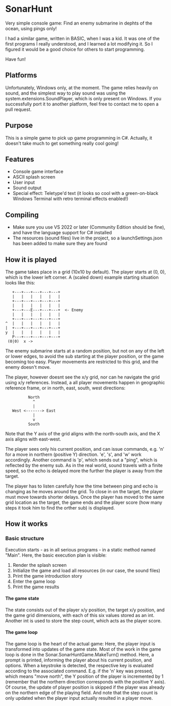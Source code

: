 # SonarHunt
Very simple console game: Find an enemy submarine in dephts of the ocean, using pings only!

I had a similar game, written in BASIC, when I was a kid. It was one of the first programs I really understood,
and I learned a lot modifying it. So I figured it would be a good choice for others to start programming.

Have fun!

## Platforms
Unfortunately, Windows only, at the moment. The game relies heavily on sound, and the simplest way to play sound 
was using the system.extensions.SoundPlayer, which is only present on Windows. If you successfully port it to 
another platform, feel free to contact me to open a pull request.

## Purpose
This is a simple game to pick up game programming in C#. Actually, it doesn't take much to get something
really cool going!

## Features
* Console game interface
* ASCII splash screen
* User input
* Sound output
* Special effect: Teletype'd text (it looks so cool with a green-on-black Windows Terminal with retro terminal effects enabled!)

## Compiling
* Make sure you use VS 2022 or later (Community Edition should be fine), and have the language support for C# installed
* The resources (sound files) live in the project, so a launchSettings.json has been added to make sure they are found

## How it is played
The game takes place in a grid (10x10 by default). The player starts at (0, 0), which is the lower left corner. A (scaled down)
example starting situation looks like this:

       +---+---+---+---+---+
       |   |   |   |   |   |
       +---+---+---+---+---+
       |   |   |   |   |   |
       +---+---E---+---+---+  <- Enemy
       |   |   |   |   |   |
       +---+---+---+---+---+
    ^  |   |   |   |   |   |
    |  +---+---+---+---+---+
    y  |   |   |   |   |   |
       P---+---+---+---+---+
     (0|0)  x ->

The enemy submarine starts at a random position, but not on any of the left or lower edges, to avoid the sub starting at the player 
position, or the game becoming too easy. Player movements are restricted to this grid, and the enemy doesn't move.

The player, however doesnt see the x/y grid, nor can he navigate the grid using x/y references. Instead, a all player movements 
happen in geographic reference frame, or in north, east, south, west directions:

              North
                ^
                |
       West <-------> East
                |
                v
              South

Note that the Y axis of the grid aligns with the north-south axis, and the X axis aligns with east-west.

The player sees only his current position, and can issue commands, e.g. 'n' for a move in northern (positive Y) direction. 'e', 's', 
and 'w' work accordingly. Another command is 'p', which sends out a "ping", which is reflected by the enemy sub. As in the real world,
sound travels with a finite speed, so the echo is delayed more the further the player is away from the target.

The player has to listen carefully how the time between ping and echo is changing as he moves around the grid. To close in on the 
target, the player must move towards shorter delays. Once the player has moved to the same grid location as the target, the game ends
and the player score (how many steps it took him to find the orther sub) is displayed.

## How it works

### Basic structure

Execution starts - as in all serious programs - in a static method named "Main". Here, the basic execution plan is visible: 

1. Render the splash screen
1. Initialize the game and load all resources (in our case, the sound files)
1. Print the game introduction story
1. Enter the game loop
1. Print the game results

#### The game state

The state consists out of the player x/y position, the target x/y position, and the game grid dimensions, with each of this six values 
stored as an int. Another int is used to store the step count, which acts as the player score.

#### The game loop

The game loop is the heart of the actual game: Here, the player input is transformed into updates of the game state. Most of the 
work in the game loop is done in the Sonar.SonarHuntGame.MakeTurn() method. Here, a prompt is printed, informing the player about 
his current position, and options. When a keystroke is detected, the respective key is evaluated according to the associated 
command. E.g. if the 'n' key was pressed, which means "move north", the Y position of the player is incremented by 1 (remember 
that the northern direction corresponds with the positive Y axis). Of course, the update of player position is skipped if the 
player was already on the northern edge of the playing field. And note that the step count is only updated when the player 
input actually resulted in a player move.